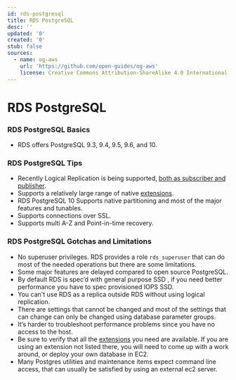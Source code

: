 ```yaml
---
id: rds-postgresql
title: RDS PostgreSQL
desc: ''
updated: '0'
created: '0'
stub: false
sources:
  - name: og-aws
    url: 'https://github.com/open-guides/og-aws'
    license: Creative Commons Attribution-ShareAlike 4.0 International License
---
```

# RDS PostgreSQL

### RDS PostgreSQL Basics

- RDS offers PostgreSQL 9.3, 9.4, 9.5, 9.6, and 10.

### RDS PostgreSQL Tips
- Recently Logical Replication is being supported, [both as subscriber and publisher](https://docs.aws.amazon.com/AmazonRDS/latest/UserGuide/CHAP_PostgreSQL.html#PostgreSQL.Concepts.General.version104).
- Supports a relatively large range of native [extensions](https://docs.aws.amazon.com/AmazonRDS/latest/UserGuide/CHAP_PostgreSQL.html#PostgreSQL.Concepts.General.FeatureSupport.Extensions).
- RDS PostgreSQL 10 Supports native partitioning and most of the major features and tunables.
- Supports connections over SSL.
- Supports multi A-Z and Point-in-time recovery.


### RDS PostgreSQL Gotchas and Limitations
- No superuser privileges. RDS provides a role `rds_superuser` that can do most of the needed operations but there are some limitations.
- Some major features are delayed compared to open source PostgreSQL.
- By default RDS is spec’d with general purpose SSD , if you need better performance you have to spec provisioned IOPS SSD.
- You can't use RDS as a replica outside RDS without using logical replication.
- There are settings that cannot be changed and most of the settings that can change can only be changed using database parameter groups.
- It’s harder to troubleshoot performance problems since you have no access to the host.
- Be sure to verify that all the [extensions](https://www.postgresql.org/docs/current/static/view-pg-available-extensions.html) you need are available. If you are using an extension not listed there, you will need to come up with a work around, or deploy your own database in EC2.
- Many Postgres utilities and maintenance items expect command line access, that can usually be satisfied by using an external ec2 server.
